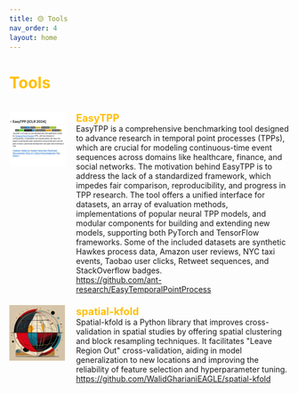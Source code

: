 ```yaml
---
title: 🟡 Tools
nav_order: 4
layout: home
---
```


<h1 style="color:rgb(255, 191, 0);">Tools</h1>
<br>

<div style="max-width: 100%;">
  <!-- START -->
<div style="display: flex; justify-content: space-between; align-items: stretch; margin-bottom: 20px;">
    <div style="display: flex; align-items: stretch;">
      <img src="/assets/images/thumb/EasyTPP.jpg" alt="Logo" style="width: 100px; height: 100px; margin-right: 20px;">
      <div style="flex-grow: 1; display: flex; flex-direction: column; justify-content: space-between;">
        <p style="margin: 0; color: rgb(255, 191, 0); font-size: 1.3em; font-weight: bold;">EasyTPP</p>
        <p style="margin: 0;">EasyTPP is a comprehensive benchmarking tool designed to advance research in temporal point processes (TPPs), which are crucial for modeling continuous-time event sequences across domains like healthcare, finance, and social networks. The motivation behind EasyTPP is to address the lack of a standardized framework, which impedes fair comparison, reproducibility, and progress in TPP research. The tool offers a unified interface for datasets, an array of evaluation methods, implementations of popular neural TPP models, and modular components for building and extending new models, supporting both PyTorch and TensorFlow frameworks. Some of the included datasets are synthetic Hawkes process data, Amazon user reviews, NYC taxi events, Taobao user clicks, Retweet sequences, and StackOverflow badges.</p>
        <p style="margin: 0;"><a href="https://github.com/ant-research/EasyTemporalPointProcess"><i class="fa-regular fa-file-pdf"></i>https://github.com/ant-research/EasyTemporalPointProcess</a> </p>
      </div>
    </div>
    <!-- <div style="color: lightgray; align-self: flex-start; margin-left: 10px; white-space: nowrap; font-size: 200%;">2022</div>  -->
  </div>

<div style="display: flex; justify-content: space-between; align-items: stretch; margin-bottom: 20px;">
    <div style="display: flex; align-items: stretch;">
      <img src="/assets/images/thumb/spatial-kfold.jpg" alt="Logo" style="width: 100px; height: 100px; margin-right: 20px;">
      <div style="flex-grow: 1; display: flex; flex-direction: column; justify-content: space-between;">
        <p style="margin: 0; color: rgb(255, 191, 0); font-size: 1.3em; font-weight: bold;">spatial-kfold</p>
        <p style="margin: 0;">Spatial-kfold is a Python library that improves cross-validation in spatial studies by offering spatial clustering and block resampling techniques. It facilitates "Leave Region Out" cross-validation, aiding in model generalization to new locations and improving the reliability of feature selection and hyperparameter tuning.</p>
        <p style="margin: 0;"><a href="https://github.com/WalidGharianiEAGLE/spatial-kfold"><i class="fa-regular fa-file-pdf"></i>https://github.com/WalidGharianiEAGLE/spatial-kfold</a> </p>
      </div>
    </div>
    <!-- <div style="color: lightgray; align-self: flex-start; margin-left: 10px; white-space: nowrap; font-size: 200%;">2022</div>  -->
  </div>
<!-- STOP -->
</div>
